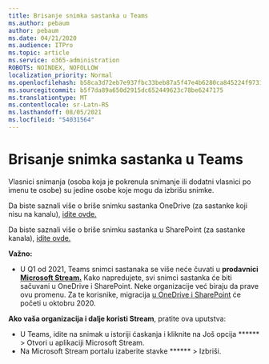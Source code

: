 ```yaml
---
title: Brisanje snimka sastanka u Teams
ms.author: pebaum
author: pebaum
ms.date: 04/21/2020
ms.audience: ITPro
ms.topic: article
ms.service: o365-administration
ROBOTS: NOINDEX, NOFOLLOW
localization_priority: Normal
ms.openlocfilehash: b58ca3d72eb7e937fbc33beb87a5f47e4b6280ca845224f973189e689c33c03c
ms.sourcegitcommit: b5f7da89a650d2915dc652449623c78be6247175
ms.translationtype: MT
ms.contentlocale: sr-Latn-RS
ms.lasthandoff: 08/05/2021
ms.locfileid: "54031564"
---
```

# <a name="delete-a-meeting-recording-in-teams"></a>Brisanje snimka sastanka u Teams

Vlasnici snimanja (osoba koja je pokrenula snimanje ili dodatni vlasnici po imenu te osobe) su jedine osobe koje mogu da izbrišu snimke.  

Da biste saznali više o briše snimku sastanka OneDrive (za sastanke koji nisu na kanalu), [idite ovde.](https://support.microsoft.com/office/21fe345a-e488-4fa7-932b-f053c1bebe8a)  

Da biste saznali više o briše snimku sastanka u SharePoint (za sastanke kanala), [idite ovde.](https://support.microsoft.com/office/71f3c90a-0d24-4d80-8b66-f88234b79a52)  

**Važno:**

- U Q1 od 2021, Teams snimci sastanaka se više neće čuvati u **prodavnici [Microsoft Stream.](https://stream.microsoft.com/)** Kako napredujete, svi snimci sastanka će biti sačuvani u OneDrive i SharePoint. Neke organizacije već biraju da prave ovu promenu. Za te korisnike, migracija [u OneDrive i SharePoint](https://docs.microsoft.com/MicrosoftTeams/tmr-meeting-recording-change) će početi u oktobru 2020.

**Ako vaša organizacija i dalje koristi Stream**, pratite ova uputstva:

- U Teams, idite na snimak u istoriji ćaskanja i kliknite na Još opcija ****** > Otvori u aplikaciji Microsoft Stream.
- Na Microsoft Stream portalu izaberite stavke ****** > Izbriši.
